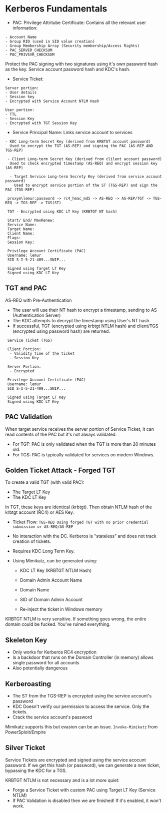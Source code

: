 # Kerberos Fundamentals

- PAC: Privilege Attritube Certificate: Contains all the relevant user information:
```
- Account Name
- Group RID (used in SID value creation)
- Group Membership Array (Security membership/Access Rights)
- PAC_SERVER_CHECKSUM
- PAC_PRIVSVR_CHECKSUM
```

Protect the PAC signing with two signatures
using it's own password hash as the key. Service account password hash and KDC's hash.

- Service Ticket: 
```
Server portion:
- User details
- Session key
- Encrypted with Service Account NTLM Hash

User portion:
- TTL
- Session Key
- Encrypted with TGT Session Key
```

- Service Principal Name: Links service account to services
```
- KDC Long-term Secret Key (derived from KRBTGT account password)
  Used to encrypt the TGT (AS-REP) and signing the PAC (AS-REP AND TGS-REP)
  
 - Client Long-term Secret Key (derived from clilent account password)
  Used to check encrypted timestamp (AS-REQ) and encrypt session key (AS-REP)
  
  - Target Service Long-term Secrety Key (derived from service account password)
    Used to encrypt service portion of the ST (TGS-REP) and sign the PAC (TGS-REP)
    
 proxym\lemur:password -> rc4_hmac_md5 -> AS-REQ -> AS-REP/TGT -> TGS-REQ -> TGS-REP -> TGS(ST)
```

```
 TGT - Encrypted using KDC LT Key (KRBTGT NT hash)
 
 Start/ End/ MaxRenew:
 Service Name:
 Target Name:
 Client Name:
 Flags:
 Session Key:
 
 Privilege Account Certificate (PAC)
 Username: lemur
 SID S-I-5-21-409...SNIP...
 
 Signed using Target LT Key
 Signed using KDC LT Key
```
 
 ## TGT and PAC
 
 AS-REQ with Pre-Authentication
 - The user will use their NT hash to encrypt a timestamp, sending to AS (Authentication Server)
 - The KDC attempts to decrypt the timestamp using User's NT hash. 
 - If successful, TGT (encrypted using krbtgt NTLM hash) and client/TGS (encrypted using password hash) are returned.
 
```
 Service Ticket (TGS)
 
 Client Portion:
  - Validity time of the ticket
  - Session Key
  
 Server Portion:
  - Encrypted
  
 Privilege Account Certificate (PAC)
 Username: lemur
 SID S-I-5-21-409...SNIP...
 
 Signed using Target LT Key
 Signed using KDC LT Key
```
 ## PAC Validation
 
 When target service receives the server portion of Service Ticket, 
 it can read contents of the PAC but it's not always validated.
  
  - For TGT: PAC is only validated when the TGT is more than 20 minutes old.
  - For TGS: PAC is typically validated for services on modern Windows.

## Golden Ticket Attack - Forged TGT

To create a valid TGT (with valid PAC):
  - The Target LT Key
  - The KDC LT Key

In TGT, these keys are identical (krbtgt). Then obtain NTLM hash of the krbtgt account (RC4) or AES Key.

- Ticket Flow: `TGS-REQ Using forged TGT with no prior credential submission or AS-REQ/AS-REP`
- No interaction with the DC. Kerberos is "stateless" and does not track creation of tickets.
- Requires KDC Long Term Key.
- Using Mimikatz, can be generated using:

  - KDC LT Key (KRBTGT NTLM Hash)
  - Domain Admin Account Name
  - Domain Name
  - SID of Domain Admin Account

  - Re-inject the ticket in Windows memory

KRBTGT NTLM is very sensitive. If something goes wrong, the entire domain could be fucked. You've ruined everything.

## Skeleton Key

- Only works for Kerberos RC4 encryption
- Is a backdoor that runs on the Domain Controller (in memory) allows single password for all accounts
- Also potentially dangerous

## Kerberoasting

- The ST from the TGS-REP is encrypted using the service account's password
- KDC Doesn't verify our permission to access the service. Only the tickets.
- Crack the service account's password

Mimikatz supports this but evasion can be an issue. `Invoke-Mimikatz` from PowerSploit/Empire

## Silver Ticket

Service Tickets are encrypted and signed using the service acocunt password.
If we get this hash (or password), we can generate a new ticket, bypassing the KDC for a TGS.

KRBTGT NTLM is not necessary and is a lot more quiet:

  - Forge a Service Ticket with custom PAC using Target LT Key (Service NTLM)
  - If PAC Validation is disabled then we are finished! If it's enabled, it won't work.
